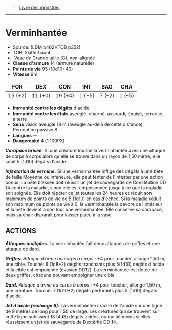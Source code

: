 ﻿> [Livre des monstres](tome_of_beasts.md)

---

# Verminhantée

- Source: (LDM p402)(TOB p352)
- TOB: Skitterhaunt
-  Vase de Grande taille (G), non-alignée
- **Classe d'armure** 14 (armure naturelle)
- **Points de vie** 95 (10d10+40)
- **Vitesse** 9m

|FOR|DEX|CON|INT|SAG|CHA|
|---|---|---|---|---|---|
|15 (+2)|11 (+0)|19 (+4)|1 (−5)|7 (–2)|1 (–5)|

- **Immunité contre les dégâts** d'acide
- **Immunité contre les états** aveuglé, charmé, assourdi, épuisé, terrorisé, à terre
- **Sens** vision aveugle 18 m (aveugle au-delà de cette distance), Perception passive 8
- **Langues** —
- **Dangerosité** 4 (1 100PX)

**_Carapace brisée._** Si une créature touche la verminhantée avec une attaque de corps à corps alors qu'elle se trouve dans un rayon de 1,50 mètre, elle subit 5 (1d10) dégâts d'acide.

**_Infestation de vermine._** Si une verminhantée inflige des dégâts à une bête de taille Moyenne ou inférieure, elle peut tenter de l'infester par une action bonus. La bête blessée doit réussir un jet de sauvegarde de Constitution DD 14 contre la maladie, sinon elle est empoisonnée jusqu'à ce que la maladie soit soignée. Elle doit répéter ce jet toutes les 24 heures et réduit son maximum de points de vie de 5 (1d10) en cas d'échec. Si la maladie réduit son maximum de points de vie à 0, la verminhantée la dévore de l'intérieur et la bête devient à son tour une verminhantée. Elle conserve sa carapace, mais sa chair disparaît pour laisser place à la vase.

## ACTIONS

**_Attaques multiples._** La verminhantée fait deux attaques de griffes et une attaque de dard.

**_Griffes._** _Attaque d'arme au corps à corps :_ +4 pour toucher, allonge 1,50 m, une cible. Touché: 6 (1d8+2) dégâts tranchants plus 5(1d10) dégâts d'acide et la cible est empoignée (évasion DD12). La verminhantée est dotée de deux griffes, chacune pouvant empoigner une cible.

**_Dard._** _Attaque d'arme au corps à corps :_ +4 pour toucher, allonge 1,50 m, une créature. Touché: 7 (1d10+2) dégâts perforants plus 5 (1d10) dégâts d'acide.

**_Jet d'acide (recharge 6)._** La verminhantée crache de l'acide sur une ligne de 9 mètres de long pour 1,50 de large. Les créatures qui se trouvent sur cette ligne subissent 18 (4d8) dégâts acides, ou moitié moins si elles réussissent un jet de sauvegarde de Dextérité DD 14.

